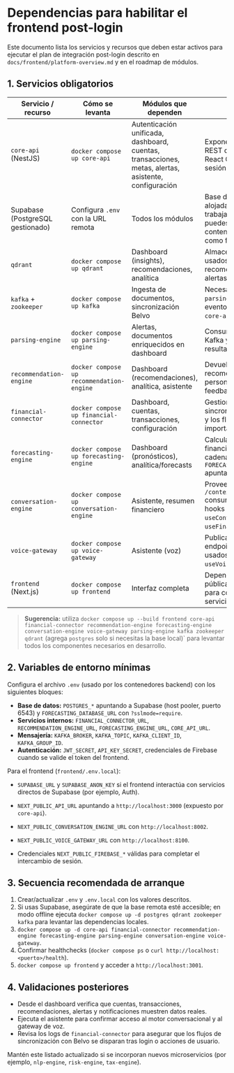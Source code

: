 # Dependencias para habilitar el frontend post-login

Este documento lista los servicios y recursos que deben estar activos para ejecutar el plan de integración post-login descrito en `docs/frontend/platform-overview.md` y en el roadmap de módulos.

## 1. Servicios obligatorios

| Servicio / recurso | Cómo se levanta | Módulos que dependen | Notas |
|--------------------|-----------------|----------------------|-------|
| `core-api` (NestJS) | `docker compose up core-api` | Autenticación unificada, dashboard, cuentas, transacciones, metas, alertas, asistente, configuración | Expone los endpoints REST consumidos por React Query y gestiona la sesión JWT. |
| Supabase (PostgreSQL gestionado) | Configura `.env` con la URL remota | Todos los módulos | Base de datos principal alojada en Supabase. Si trabajas sin internet puedes usar el contenedor `postgres` como fallback local. |
| `qdrant` | `docker compose up qdrant` | Dashboard (insights), recomendaciones, analítica | Almacena embeddings usados por recomendaciones y alertas inteligentes. |
| `kafka` + `zookeeper` | `docker compose up kafka` | Ingesta de documentos, sincronización Belvo | Necesario para que `parsing-engine` procese eventos emitidos desde `core-api`. |
| `parsing-engine` | `docker compose up parsing-engine` | Alertas, documentos enriquecidos en dashboard | Consume eventos de Kafka y escribe resultados en `/uploads`. |
| `recommendation-engine` | `docker compose up recommendation-engine` | Dashboard (recomendaciones), analítica, asistente | Devuelve recomendaciones personalizadas y recibe feedback del usuario. |
| `financial-connector` | `docker compose up financial-connector` | Dashboard, cuentas, transacciones, configuración | Gestiona la sincronización con Belvo y los flujos de importación manual. |
| `forecasting-engine` | `docker compose up forecasting-engine` | Dashboard (pronósticos), analítica/forecasts | Calcula escenarios financieros y requiere la cadena `FORECASTING_DATABASE_URL` apuntando a Supabase. |
| `conversation-engine` | `docker compose up conversation-engine` | Asistente, resumen financiero | Provee endpoints `/chat` y `/context/summary` consumidos por los hooks `useConversationEngine` y `useFinancialSummary`. |
| `voice-gateway` | `docker compose up voice-gateway` | Asistente (voz) | Publica sockets y endpoints de TTS/STT usados por `useVoiceGateway`. |
| `frontend` (Next.js) | `docker compose up frontend` | Interfaz completa | Depende de las URLs públicas (`NEXT_PUBLIC_*`) para comunicarse con los servicios anteriores. |

> **Sugerencia:** utiliza `docker compose up --build frontend core-api financial-connector recommendation-engine forecasting-engine conversation-engine voice-gateway parsing-engine kafka zookeeper qdrant` (agrega `postgres` solo si necesitas la base local)` para levantar todos los componentes necesarios en desarrollo.

## 2. Variables de entorno mínimas

Configura el archivo `.env` (usado por los contenedores backend) con los siguientes bloques:

- **Base de datos:** `POSTGRES_*` apuntando a Supabase (host pooler, puerto 6543) y `FORECASTING_DATABASE_URL` con `?sslmode=require`.
- **Servicios internos:** `FINANCIAL_CONNECTOR_URL`, `RECOMMENDATION_ENGINE_URL`, `FORECASTING_ENGINE_URL`, `CORE_API_URL`.
- **Mensajería:** `KAFKA_BROKER`, `KAFKA_TOPIC`, `KAFKA_CLIENT_ID`, `KAFKA_GROUP_ID`.
- **Autenticación:** `JWT_SECRET`, `API_KEY_SECRET`, credenciales de Firebase cuando se valide el token del frontend.

Para el frontend (`frontend/.env.local`):

- `SUPABASE_URL` y `SUPABASE_ANON_KEY` si el frontend interactúa con servicios directos de Supabase (por ejemplo, Auth).

- `NEXT_PUBLIC_API_URL` apuntando a `http://localhost:3000` (expuesto por `core-api`).
- `NEXT_PUBLIC_CONVERSATION_ENGINE_URL` con `http://localhost:8002`.
- `NEXT_PUBLIC_VOICE_GATEWAY_URL` con `http://localhost:8100`.
- Credenciales `NEXT_PUBLIC_FIREBASE_*` válidas para completar el intercambio de sesión.

## 3. Secuencia recomendada de arranque

1. Crear/actualizar `.env` y `.env.local` con los valores descritos.
2. Si usas Supabase, asegúrate de que la base remota esté accesible; en modo offline ejecuta `docker compose up -d postgres qdrant zookeeper kafka` para levantar las dependencias locales.
3. `docker compose up -d core-api financial-connector recommendation-engine forecasting-engine parsing-engine conversation-engine voice-gateway`.
4. Confirmar healthchecks (`docker compose ps` o `curl http://localhost:<puerto>/health`).
5. `docker compose up frontend` y acceder a `http://localhost:3001`.

## 4. Validaciones posteriores

- Desde el dashboard verifica que cuentas, transacciones, recomendaciones, alertas y notificaciones muestren datos reales.
- Ejecuta el asistente para confirmar acceso al motor conversacional y al gateway de voz.
- Revisa los logs de `financial-connector` para asegurar que los flujos de sincronización con Belvo se disparan tras login o acciones de usuario.

Mantén este listado actualizado si se incorporan nuevos microservicios (por ejemplo, `nlp-engine`, `risk-engine`, `tax-engine`).
